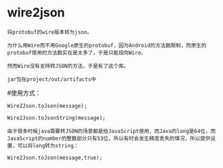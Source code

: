 # wire2json
    将protobuf的wire版本转为json。
    
    为什么用Wire而不用Google原生的protobuf，因为Android的方法数限制，而原生的protobuf使用的方法数实在是太多了，于是只能投向Wire。
    
    然而Wire没有支持转JSON的方法，于是有了这个库。
    
    jar包在project/out/artifacts中

#使用方式：

    Wire2Json.toJson(message);

    Wire2Json.toJsonString(message);

    由于很多时候java需要转JSON的场景都是给JavaScript使用，而Java的long是64位，而JavaScript的number的整数部分只有53位，所以有时会发生精度丢失的情况，所以提供设置，可以将long转为string：
    
    Wire2Json.toJson(message,true);
